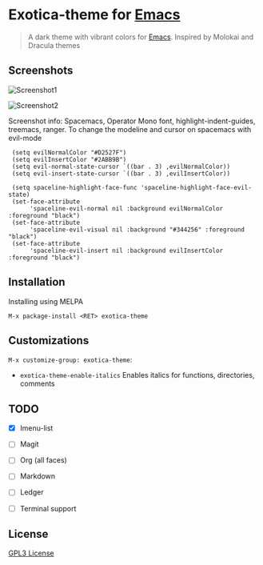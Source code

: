 # Exotica-theme for [Emacs](https://www.gnu.org/software/emacs/)

> A dark theme with vibrant colors for [Emacs](https://www.gnu.org/software/emacs/).
> Inspired by Molokai and Dracula themes

## Screenshots
![Screenshot1](https://raw.github.com/jbharat/exotica-theme/master/screenshot1.png "Screenshot1")

![Screenshot2](https://raw.github.com/jbharat/exotica-theme/master/Screenshot2.png "Screenshot2")

Screenshot info: Spacemacs, Operator Mono font, highlight-indent-guides, treemacs, ranger. 
To change the modeline and cursor on spacemacs with evil-mode
```   
 (setq evilNormalColor "#D2527F") 
 (setq evilInsertColor "#2ABB9B")
 (setq evil-normal-state-cursor `((bar . 3) ,evilNormalColor)) 
 (setq evil-insert-state-cursor `((bar . 3) ,evilInsertColor))
 
 (setq spaceline-highlight-face-func 'spaceline-highlight-face-evil-state)
 (set-face-attribute
      'spaceline-evil-normal nil :background evilNormalColor :foreground "black")
 (set-face-attribute
      'spaceline-evil-visual nil :background "#344256" :foreground "black")
 (set-face-attribute
      'spaceline-evil-insert nil :background evilInsertColor :foreground "black")

```

## Installation

Installing using MELPA 
```
M-x package-install <RET> exotica-theme
```

## Customizations

`M-x customize-group: exotica-theme`:

* `exotica-theme-enable-italics` 
Enables italics for functions, directories, comments

## TODO
- [x] Imenu-list 
- [ ] Magit
- [ ] Org (all faces)
- [ ] Markdown
- [ ] Ledger
- [ ] Terminal support


## License

[GPL3 License](./LICENSE)
